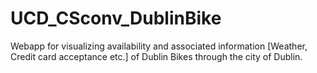 # UCD_CSconv_DublinBike
Webapp for visualizing availability and associated information [Weather, Credit card acceptance etc.] of Dublin Bikes through the city of Dublin. 
